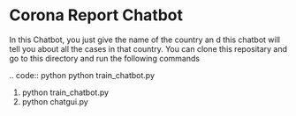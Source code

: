 # Corona Report Chatbot
In this Chatbot, you just give the name of the country an d this chatbot will tell you about all the cases in that country.
You can clone this repositary and go to this directory and run the following commands

.. code:: python
      python train_chatbot.py
1. python train_chatbot.py
2. python chatgui.py


